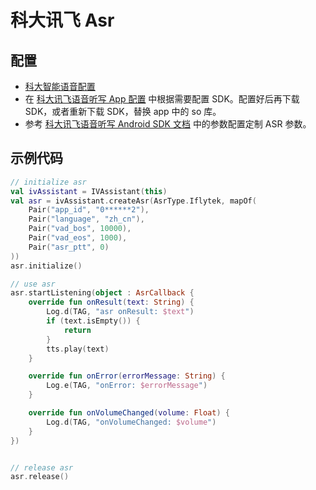 # 科大讯飞 Asr

## 配置

- [科大智能语音配置](IflytekConfig.md)
- 在 [科大讯飞语音听写 App 配置](https://console.xfyun.cn/services/iat) 中根据需要配置 SDK。配置好后再下载 SDK，或者重新下载 SDK，替换 app 中的 so 库。
- 参考 [科大讯飞语音听写 Android SDK 文档](https://www.xfyun.cn/doc/asr/voicedictation/Android-SDK.html) 中的参数配置定制 ASR 参数。

## 示例代码

```kotlin
// initialize asr
val ivAssistant = IVAssistant(this)
val asr = ivAssistant.createAsr(AsrType.Iflytek, mapOf(
    Pair("app_id", "0******2"),
    Pair("language", "zh_cn"),
    Pair("vad_bos", 10000),
    Pair("vad_eos", 1000),
    Pair("asr_ptt", 0) 
))
asr.initialize()

// use asr
asr.startListening(object : AsrCallback {
    override fun onResult(text: String) {
        Log.d(TAG, "asr onResult: $text")
        if (text.isEmpty()) {
            return
        }
        tts.play(text)
    }

    override fun onError(errorMessage: String) {
        Log.e(TAG, "onError: $errorMessage")
    }

    override fun onVolumeChanged(volume: Float) {
        Log.d(TAG, "onVolumeChanged: $volume")
    }
})


// release asr
asr.release()
```